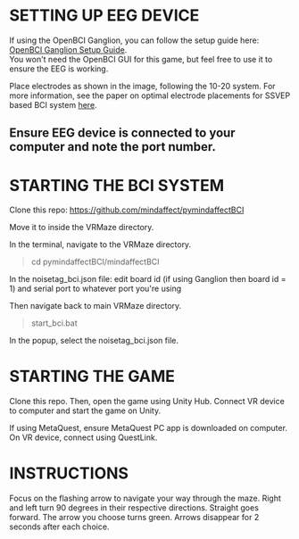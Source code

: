 # SETTING UP EEG DEVICE

If using the OpenBCI Ganglion, you can follow the setup guide here: [OpenBCI Ganglion Setup Guide](https://docs.openbci.com/GettingStarted/Boards/GanglionGS/).\
You won't need the OpenBCI GUI for this game, but feel free to use it to ensure the EEG is working. 

Place electrodes as shown in the image, following the 10-20 system. For more information, see the paper on optimal electrode placements for SSVEP based BCI system [here](https://ieeexplore.ieee.org/document/8914280).

Ensure EEG device is connected to your computer and note the port number.
---
# STARTING THE BCI SYSTEM

Clone this repo: https://github.com/mindaffect/pymindaffectBCI

Move it to inside the VRMaze directory. 

In the terminal, navigate to the VRMaze directory. 

> cd pymindaffectBCI/mindaffectBCI

In the noisetag_bci.json file: edit board id (if using Ganglion then board id = 1) and serial port to whatever port you're using

Then navigate back to main VRMaze directory. 

> start_bci.bat

In the popup, select the noisetag_bci.json file.


# STARTING THE GAME

Clone this repo. Then, open the game using Unity Hub. Connect VR device to computer and start the game on Unity. 

If using MetaQuest, ensure MetaQuest PC app is downloaded on computer. On VR device, connect using QuestLink. 


# INSTRUCTIONS

Focus on the flashing arrow to navigate your way through the maze. Right and left turn 90 degrees in their respective directions. Straight goes forward. The arrow you choose turns green. Arrows disappear for 2 seconds after each choice.

